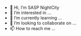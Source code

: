 - 👋 Hi, I’m SASP NightCity
- 👀 I’m interested in ...
- 🌱 I’m currently learning ...
- 💞️ I’m looking to collaborate on ...
- 📫 How to reach me ...

<!---
SASP NightCity is a ✨ special ✨ repository because its `README.md` (this file) appears on your GitHub profile.
You can click the Preview link to take a look at your changes.
--->
